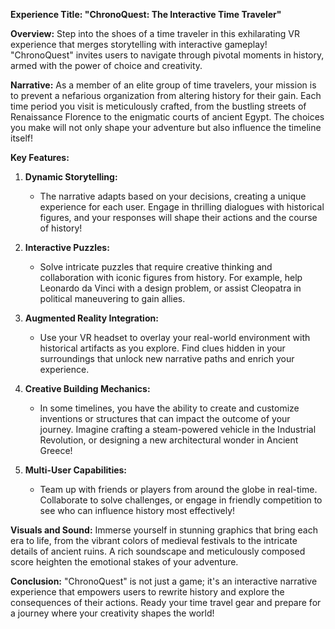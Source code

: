 **Experience Title: "ChronoQuest: The Interactive Time Traveler"**

**Overview:**
Step into the shoes of a time traveler in this exhilarating VR experience that merges storytelling with interactive gameplay! "ChronoQuest" invites users to navigate through pivotal moments in history, armed with the power of choice and creativity. 

**Narrative:**
As a member of an elite group of time travelers, your mission is to prevent a nefarious organization from altering history for their gain. Each time period you visit is meticulously crafted, from the bustling streets of Renaissance Florence to the enigmatic courts of ancient Egypt. The choices you make will not only shape your adventure but also influence the timeline itself!

**Key Features:**

1. **Dynamic Storytelling:**
   - The narrative adapts based on your decisions, creating a unique experience for each user. Engage in thrilling dialogues with historical figures, and your responses will shape their actions and the course of history!

2. **Interactive Puzzles:**
   - Solve intricate puzzles that require creative thinking and collaboration with iconic figures from history. For example, help Leonardo da Vinci with a design problem, or assist Cleopatra in political maneuvering to gain allies.

3. **Augmented Reality Integration:**
   - Use your VR headset to overlay your real-world environment with historical artifacts as you explore. Find clues hidden in your surroundings that unlock new narrative paths and enrich your experience.

4. **Creative Building Mechanics:**
   - In some timelines, you have the ability to create and customize inventions or structures that can impact the outcome of your journey. Imagine crafting a steam-powered vehicle in the Industrial Revolution, or designing a new architectural wonder in Ancient Greece!

5. **Multi-User Capabilities:**
   - Team up with friends or players from around the globe in real-time. Collaborate to solve challenges, or engage in friendly competition to see who can influence history most effectively!

**Visuals and Sound:**
Immerse yourself in stunning graphics that bring each era to life, from the vibrant colors of medieval festivals to the intricate details of ancient ruins. A rich soundscape and meticulously composed score heighten the emotional stakes of your adventure.

**Conclusion:**
"ChronoQuest" is not just a game; it's an interactive narrative experience that empowers users to rewrite history and explore the consequences of their actions. Ready your time travel gear and prepare for a journey where your creativity shapes the world!